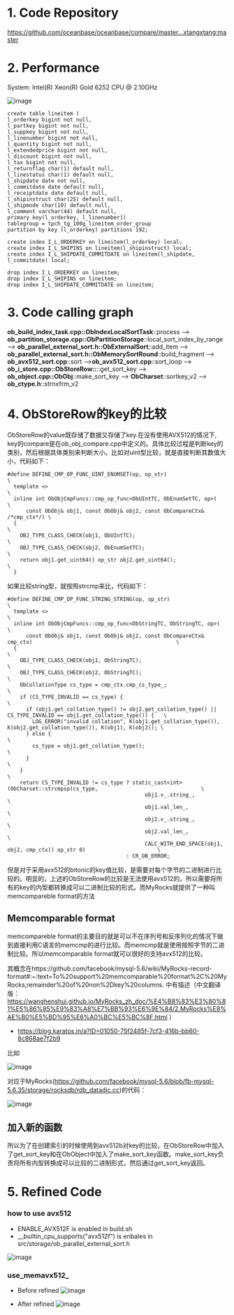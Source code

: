 # 1. Code Repository

https://github.com/oceanbase/oceanbase/compare/master...xtangxtang:master

# 2. Performance

System: Intel(R) Xeon(R) Gold 6252 CPU @ 2.10GHz

![image](https://user-images.githubusercontent.com/3771594/163766722-5a322b46-b1c9-40fa-8e74-72c27a3483e3.png)


    create table lineitem (
    l_orderkey bigint not null,
    l_partkey bigint not null,
    l_suppkey bigint not null,
    l_linenumber bigint not null,
    l_quantity bigint not null,
    l_extendedprice bigint not null,
    l_discount bigint not null,
    l_tax bigint not null,
    l_returnflag char(1) default null,
    l_linestatus char(1) default null,
    l_shipdate date not null,
    l_commitdate date default null,
    l_receiptdate date default null,
    l_shipinstruct char(25) default null,
    l_shipmode char(10) default null,
    l_comment varchar(44) default null,
    primary key(l_orderkey, l_linenumber))
    tablegroup = tpch_tg_100g_lineitem_order_group
    partition by key (l_orderkey) partitions 192;
    
    create index I_L_ORDERKEY on lineitem(l_orderkey) local;
    create index I_L_SHIPINS on lineitem(l_shipinstruct) local;
    create index I_L_SHIPDATE_COMMITDATE on lineitem(l_shipdate, l_commitdate) local;
    
    drop index I_L_ORDERKEY on lineitem;
    drop index I_L_SHIPINS on lineitem;
    drop index I_L_SHIPDATE_COMMITDATE on lineitem;    
    
    
# 3. Code calling graph
**ob_build_index_task.cpp::ObIndexLocalSortTask**::process --> **ob_partition_storage.cpp::ObPartitionStorage**::local_sort_index_by_range --> **ob_parallel_external_sort.h::ObExternalSort**::add_item --> **ob_parallel_external_sort.h::ObMemorySortRound**::build_fragment  --> **ob_avx512_sort.cpp**::sort -->**ob_avx512_sort.cpp**::sort_loop --> **ob_i_store.cpp::ObStoreRow::**::get_sort_key --> **ob_object.cpp::ObObj**::make_sort_key --> **ObCharset**::sortkey_v2 --> **ob_ctype.h**::strnxfrm_v2

# 4. ObStoreRow的key的比较

ObStoreRow的value既存储了数据又存储了key.在没有使用AVX512的情况下, key的compare是在ob_obj_compare.cpp中定义的。具体比较过程是判断key的类别，然后根据具体类别来判断大小。比如对uint型比较，就是直接判断其数值大小，代码如下：

    #define DEFINE_CMP_OP_FUNC_UINT_ENUMSET(op, op_str)                          \
      template <>                                                                \
      inline int ObObjCmpFuncs::cmp_op_func<ObUIntTC, ObEnumSetTC, op>(          \
          const ObObj& obj1, const ObObj& obj2, const ObCompareCtx& /*cmp_ctx*/) \
      {                                                                          \
        OBJ_TYPE_CLASS_CHECK(obj1, ObUIntTC);                                    \
        OBJ_TYPE_CLASS_CHECK(obj2, ObEnumSetTC);                                 \
        return obj1.get_uint64() op_str obj2.get_uint64();                       \
      }

如果比较string型，就按照strcmp来比，代码如下：

    #define DEFINE_CMP_OP_FUNC_STRING_STRING(op, op_str)                                                                  \
      template <>                                                                                                         \
      inline int ObObjCmpFuncs::cmp_op_func<ObStringTC, ObStringTC, op>(                                                  \
          const ObObj& obj1, const ObObj& obj2, const ObCompareCtx& cmp_ctx)                                              \
      {                                                                                                                   \
        OBJ_TYPE_CLASS_CHECK(obj1, ObStringTC);                                                                           \
        OBJ_TYPE_CLASS_CHECK(obj2, ObStringTC);                                                                           \
        ObCollationType cs_type = cmp_ctx.cmp_cs_type_;                                                                   \
        if (CS_TYPE_INVALID == cs_type) {                                                                                 \
          if (obj1.get_collation_type() != obj2.get_collation_type() || CS_TYPE_INVALID == obj1.get_collation_type()) {   \
            LOG_ERROR("invalid collation", K(obj1.get_collation_type()), K(obj2.get_collation_type()), K(obj1), K(obj2)); \
          } else {                                                                                                        \
            cs_type = obj1.get_collation_type();                                                                          \
          }                                                                                                               \
        }                                                                                                                 \
        return CS_TYPE_INVALID != cs_type ? static_cast<int>(ObCharset::strcmpsp(cs_type,                                 \
                                                obj1.v_.string_,                                                          \
                                                obj1.val_len_,                                                            \
                                                obj2.v_.string_,                                                          \
                                                obj2.val_len_,                                                            \
                                                CALC_WITH_END_SPACE(obj1, obj2, cmp_ctx)) op_str 0)                       \
                                          : CR_OB_ERROR;  
                                          
但是对于采用avx512的bitonic的key值比较，是需要对每个字节的二进制进行比较的。明显的，上述的ObStoreRow的比较是无法使用avx512的。所以需要将所有的key的内型都转换成可以二进制比较的形式。而MyRocks就提供了一种叫memcompareble format的方法
  
## Memcomparable format

memcompareble format的主要目的就是可以不在序列号和反序列化的情况下做到直接利用C语言的memcmp的进行比较。而memcmp就是使用按照字节的二进制比较。所以memcomparable format就可以很好的支持avx512的比较。

其概念在https://github.com/facebook/mysql-5.6/wiki/MyRocks-record-format#:~:text=To%20support%20memcomparable%20format%2C%20MyRocks,remainder%20of%20non%2Dkey%20columns. 中有描述（中文翻译版：https://wanghenshui.github.io/MyRocks_zh_doc/%E4%B8%83%E3%80%81%E5%86%85%E9%83%A8%E7%BB%93%E6%9E%84/2.MyRocks%E8%AE%B0%E5%BD%95%E6%A0%BC%E5%BC%8F.html ）

* https://blog.karatos.in/a?ID=01050-75f2485f-7cf3-416b-bb60-8c868ae7f2b9

比如

![image](https://user-images.githubusercontent.com/3771594/162111330-534ff8ea-bb5b-4092-bae5-9f5a0289862e.png)

对应于MyRocks(https://github.com/facebook/mysql-5.6/blob/fb-mysql-5.6.35/storage/rocksdb/rdb_datadic.cc)的代码：

![image](https://user-images.githubusercontent.com/3771594/162111561-f7adb9f0-d32f-4e99-9119-194ccdd065d0.png)

## 加入新的函数

所以为了在创建索引的时候使用到avx512b对key的比较，在ObStoreRow中加入了get_sort_key和在ObObject中加入了make_sort_key函数。make_sort_key负责将所有内型转换成可以比较的二进制形式，然后通过get_sort_key返回。

# 5. Refined Code
### how to use avx512

* ENABLE_AVX512F is enabled in build.sh
* __builtin_cpu_supports("avx512f") is enbales in src/storage/ob_parallel_external_sort.h

![image](https://user-images.githubusercontent.com/3771594/162872922-4132b618-5589-4a99-888b-49db3ba44d27.png)


### use_memavx512_

* Before refined
![image](https://user-images.githubusercontent.com/3771594/161369531-1da69158-5f44-4be8-ab50-5fa0141d1f6a.png)

* After refined
![image](https://user-images.githubusercontent.com/3771594/162873248-609ed44c-ce58-42d6-9cdb-37f78f5f4080.png)




